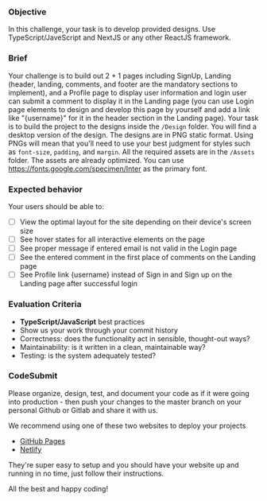 ### Objective

In this challenge, your task is to develop provided designs. Use TypeScript/JaveScript and NextJS or any other ReactJS framework.

### Brief

Your challenge is to build out 2 + 1 pages including SignUp, Landing (header, landing, comments, and footer are the mandatory sections to implement), and a Profile page to display user information and login user can submit a comment to display it in the Landing page (you can use Login page elements to design and develop this page by yourself and add a link like "{username}" for it in the header section in the Landing page). Your task is to build the project to the designs inside the `/Design` folder. You will find a desktop version of the design. The designs are in PNG static format. Using PNGs will mean that you'll need to use your best judgment for styles such as `font-size`, `padding`, and `margin`. All the required assets are in the `/Assets` folder. The assets are already optimized. You can use https://fonts.google.com/specimen/Inter as the primary font.

### Expected behavior

Your users should be able to:

-   [ ] View the optimal layout for the site depending on their device's screen size
-   [ ] See hover states for all interactive elements on the page
-   [ ] See proper message if entered email is not valid in the Login page
-   [ ] See the entered comment in the first place of comments on the Landing page
-   [ ] See Profile link {username} instead of Sign in and Sign up on the Landing page after successful login

### Evaluation Criteria

-   **TypeScript/JavaScript** best practices
-   Show us your work through your commit history
-   Correctness: does the functionality act in sensible, thought-out ways?
-   Maintainability: is it written in a clean, maintainable way?
-   Testing: is the system adequately tested?

### CodeSubmit

Please organize, design, test, and document your code as if it were going into production - then push your changes to the master branch on your personal Github or Gitlab and share it with us. 

We recommend using one of these two websites to deploy your projects

- [GitHub Pages](https://pages.github.com/)
- [Netlify](https://www.netlify.com/)

They're super easy to setup and you should have your website up and running in no time, just follow their instructions.


All the best and happy coding!
